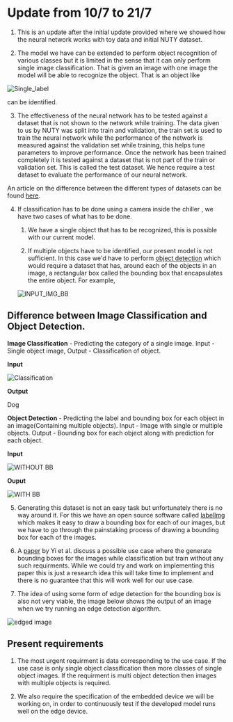 # Update from 10/7 to 21/7

1. This is an update after the initial update provided where we showed how the neural network works with toy data and initial NUTY dataset.

2. The model we have can be extended to perform object recognition of various classes but it is limited in the sense that it can only perform single image classification. That is given an image with one image the model will be able to recognize the object.
That is  an object like 

![Single_label](https://user-images.githubusercontent.com/41626118/88027689-3fb97980-cb55-11ea-9cda-177eda69b966.png)

can be identified. 

3. The effectiveness of the neural network has to be tested against a dataset that is not shown to the network while training. The data given to us by NUTY was split into train and validation, the train set is used to train the neural network while the performance of the network is measured against the validation set while training, this helps tune parameters to improve performance. Once the network has been trained completely it is tested against a dataset that is not part of the train or validation set. This is called the test dataset. We hence require a test dataset to evaluate the performance of our neural network.

An article on the difference between the different types of datasets can be found [here](https://towardsdatascience.com/train-validation-and-test-sets-72cb40cba9e7). 

4. If classification has to be done using a camera inside the chiller , we have two cases of what has to be done.

	1. We have a single object that has to be recognized, this is possible with our current model.
	
	2. If multiple objects have to be identified, our present model is not sufficient. In this case we'd have to perform [object detection](https://en.wikipedia.org/wiki/Object_detection) which would require a dataset that has, around each of the objects in an image, a rectangular box called the bounding box that encapsulates the entire object. For example,
	
	![INPUT_IMG_BB](https://user-images.githubusercontent.com/41626118/88045541-50291e80-cb6c-11ea-98e7-2fcc37e1c4aa.png)

	
## Difference between Image Classification and Object Detection.

**Image Classification** - Predicting the category of a single image. Input - Single object image, Output - Classification of object.

**Input**

![Classification](https://user-images.githubusercontent.com/41626118/88037339-603c0080-cb62-11ea-9d14-73cb20daeaf3.png)

**Output**

Dog

**Object Detection** - Predicting the label and bounding box for each object in an image(Containing multiple objects). Input - Image with single or multiple objects. Output - Bounding box for each object along with prediction for each object.

**Input**

![WITHOUT BB](https://user-images.githubusercontent.com/41626118/88043221-caf13a00-cb6a-11ea-937d-f2d7f9583d3d.png)

**Ouput**

![WITH BB](https://user-images.githubusercontent.com/41626118/88043139-ad23d500-cb6a-11ea-9cf4-3dd38c412d39.png)

		
5. Generating this dataset is not an easy task but unfortunately there is no way around it. For this we have an open source software called [labelImg](https://github.com/tzutalin/labelImg#installation) which makes it easy to draw a bounding box for each of our images, but we have to go through the painstaking process of drawing a bounding box for each of the images. 
	
6.  A [paper](https://arxiv.org/pdf/1904.09781.pdf) by Yi et al. discuss a possible use case where the generate bounding boxes for the images while classification but train without any such requirments. While we could try and work on implementing this paper this is just a research idea this will take time to implement and there is no guarantee that this will work well for our use case.
	
7. The idea of using some form of edge detection for the bounding box is also not very viable, the image below shows the output of an image  when we try running an edge detection algorithm.

![edged image](https://user-images.githubusercontent.com/41626118/87909347-b5eeab00-ca85-11ea-9df6-532346fe5c9d.png)


## Present requirements

1. The most urgent requirment is data corresponding to the use case. If the use case is only single object classification then more classes of single object images. If the requirment is multi object detection then images with multiple objects is required.

2. We also require the specification of the embedded device we will be working on, in order to continuously test if the developed model runs well on the edge device.
